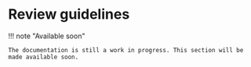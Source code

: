 # Review guidelines

!!! note "Available soon"

    The documentation is still a work in progress. This section will be made available soon.
